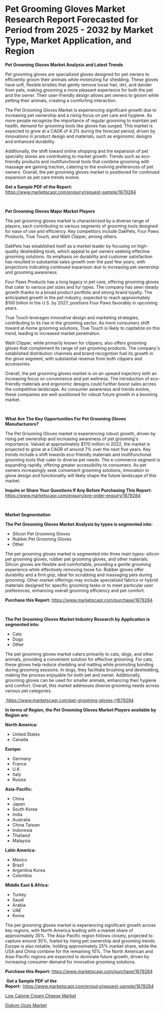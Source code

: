 <p><h1>Pet Grooming Gloves Market Research Report Forecasted for Period from 2025 -  2032 by Market Type, Market Application, and Region</h1></p><p><strong>Pet Grooming Gloves Market Analysis and Latest Trends</strong></p>
<p><p>Pet grooming gloves are specialized gloves designed for pet owners to efficiently groom their animals while minimizing fur shedding. These gloves have soft, flexible bristles that gently remove loose hair, dirt, and dander from pets, making grooming a more pleasant experience for both the pet and the owner. Their user-friendly design allows pet owners to groom while petting their animals, creating a comforting interaction.</p><p>The Pet Grooming Gloves Market is experiencing significant growth due to increasing pet ownership and a rising focus on pet care and hygiene. As more people recognize the importance of regular grooming to maintain pet health, demand for grooming tools like gloves has surged. This market is expected to grow at a CAGR of 4.3% during the forecast period, driven by innovations in product design and materials, such as ergonomic designs and enhanced durability.</p><p>Additionally, the shift toward online shopping and the expansion of pet specialty stores are contributing to market growth. Trends such as eco-friendly products and multifunctional tools that combine grooming with massage are gaining traction, catering to the evolving preferences of pet owners. Overall, the pet grooming gloves market is positioned for continued expansion as pet care trends evolve.</p></p>
<p><strong>Get a Sample PDF of the Report:&nbsp;</strong> <a href="https://www.marketscagr.com/enquiry/request-sample/1679284?utm_campaign=1901&utm_medium=2&utm_source=Github&utm_content=ia&utm_term=24032025&utm_id=pet-grooming-gloves">https://www.marketscagr.com/enquiry/request-sample/1679284</a></p>
<p>&nbsp;</p>
<p><strong>Pet Grooming Gloves Major Market Players</strong></p>
<p><p>The pet grooming gloves market is characterized by a diverse range of players, each contributing to various segments of grooming tools designed for ease of use and efficiency. Key competitors include DakPets, Four Paws Products, True Touch, and Wahl Clipper, among others.</p><p>DakPets has established itself as a market leader by focusing on high-quality deshedding tools, which appeal to pet owners seeking effective grooming solutions. Its emphasis on durability and customer satisfaction has resulted in substantial sales growth over the past few years, with projections indicating continued expansion due to increasing pet ownership and grooming awareness.</p><p>Four Paws Products has a long legacy in pet care, offering grooming gloves that cater to various pet sizes and fur types. The company has seen steady growth thanks to a broad product portfolio and strong brand loyalty. The anticipated growth in the pet industry, expected to reach approximately $100 billion in the U.S. by 2027, positions Four Paws favorably in upcoming years.</p><p>True Touch leverages innovative design and marketing strategies, contributing to its rise in the grooming sector. As more consumers shift toward at-home grooming solutions, True Touch is likely to capitalize on this trend, leading to increased market penetration.</p><p>Wahl Clipper, while primarily known for clippers, also offers grooming gloves that complement its range of pet grooming products. The company's established distribution channels and brand recognition fuel its growth in the glove segment, with substantial revenue from both clippers and accessories.</p><p>Overall, the pet grooming gloves market is on an upward trajectory with an increasing focus on convenience and pet wellness. The introduction of eco-friendly materials and ergonomic designs could further boost sales across the competitive landscape. As consumer awareness and trends evolve, these companies are well-positioned for robust future growth in a booming market.</p></p>
<p>&nbsp;</p>
<p><strong>What Are The Key Opportunities For Pet Grooming Gloves Manufacturers?</strong></p>
<p><p>The Pet Grooming Gloves market is experiencing robust growth, driven by rising pet ownership and increasing awareness of pet grooming's importance. Valued at approximately $170 million in 2022, the market is projected to grow at a CAGR of around 7% over the next five years. Key trends include a shift towards eco-friendly materials and multifunctional grooming tools that cater to diverse pet needs. The e-commerce segment is expanding rapidly, offering greater accessibility to consumers. As pet owners increasingly seek convenient grooming solutions, innovation in glove design and functionality will likely shape the future landscape of this market.</p></p>
<p><strong>Inquire or Share Your Questions If Any Before Purchasing This Report:</strong> <a href="https://www.marketscagr.com/enquiry/pre-order-enquiry/1679284?utm_campaign=1901&utm_medium=2&utm_source=Github&utm_content=ia&utm_term=24032025&utm_id=pet-grooming-gloves">https://www.marketscagr.com/enquiry/pre-order-enquiry/1679284</a></p>
<p>&nbsp;</p>
<p><strong>Market Segmentation</strong></p>
<p><strong>The Pet Grooming Gloves Market Analysis by types is segmented into:</strong></p>
<p><ul><li>Silicon Pet Grooming Gloves</li><li>Rubber Pet Grooming Gloves</li><li>Other</li></ul></p>
<p><p>The pet grooming gloves market is segmented into three main types: silicon pet grooming gloves, rubber pet grooming gloves, and other materials. Silicon gloves are flexible and comfortable, providing a gentle grooming experience while effectively removing loose fur. Rubber gloves offer durability and a firm grip, ideal for scrubbing and massaging pets during grooming. Other market offerings may include specialized fabrics or hybrid materials designed for specific grooming tasks or to meet particular user preferences, enhancing overall grooming efficiency and pet comfort.</p></p>
<p><strong>Purchase this Report:&nbsp;</strong><a href="https://www.marketscagr.com/purchase/1679284?utm_campaign=1901&utm_medium=2&utm_source=Github&utm_content=ia&utm_term=24032025&utm_id=pet-grooming-gloves">https://www.marketscagr.com/purchase/1679284</a></p>
<p>&nbsp;</p>
<p><strong>The Pet Grooming Gloves Market Industry Research by Application is segmented into:</strong></p>
<p><ul><li>Cats</li><li>Dogs</li><li>Other</li></ul></p>
<p><p>The pet grooming gloves market caters primarily to cats, dogs, and other animals, providing a convenient solution for effective grooming. For cats, these gloves help reduce shedding and matting while promoting bonding during grooming sessions. In dogs, they facilitate brushing and deshedding, making the process enjoyable for both pet and owner. Additionally, grooming gloves can be used for smaller animals, enhancing their hygiene and comfort. Overall, this market addresses diverse grooming needs across various pet categories.</p></p>
<p><a href="https://www.marketscagr.com/pet-grooming-gloves-r1679284?utm_campaign=1901&utm_medium=2&utm_source=Github&utm_content=ia&utm_term=24032025&utm_id=pet-grooming-gloves">&nbsp;https://www.marketscagr.com/pet-grooming-gloves-r1679284</a></p>
<p><strong>In terms of Region, the Pet Grooming Gloves Market Players available by Region are:</strong></p>
<p>
    <p> <strong> North America: </strong>
        <ul>
            <li>United States</li>
            <li>Canada</li>
        </ul>
        </p> 
    <p> <strong> Europe: </strong>
        <ul>
            <li>Germany</li>
            <li>France</li>
            <li>U.K.</li>
            <li>Italy</li>
            <li>Russia</li>
        </ul>
        </p> 
    <p> <strong> Asia-Pacific: </strong>
        <ul>
            <li>China</li>
            <li>Japan</li>
            <li>South Korea</li>
            <li>India</li>
            <li>Australia</li>
            <li>China Taiwan</li>
            <li>Indonesia</li>
            <li>Thailand</li>
            <li>Malaysia</li>
        </ul>
        </p> 
    <p> <strong> Latin America: </strong>
        <ul>
            <li>Mexico</li>
            <li>Brazil</li>
            <li>Argentina Korea</li>
            <li>Colombia</li>
        </ul>
        </p> 
    <p> <strong> Middle East & Africa: </strong>
        <ul>
            <li>Turkey</li>
            <li>Saudi</li>
            <li>Arabia</li>
            <li>UAE</li>
            <li>Korea</li>
        </ul>
    </p>
    </p>
<p><p>The pet grooming gloves market is experiencing significant growth across key regions, with North America leading with a market share of approximately 35%. The Asia-Pacific region follows closely, projected to capture around 30%, fueled by rising pet ownership and grooming trends. Europe is also notable, holding approximately 25% market share, while the USA and China combine for the remaining 10%. The North American and Asia-Pacific regions are expected to dominate future growth, driven by increasing consumer demand for innovative grooming solutions.</p></p>
<p><strong>Purchase this Report: </strong><a href="https://www.marketscagr.com/purchase/1679284?utm_campaign=1901&utm_medium=2&utm_source=Github&utm_content=ia&utm_term=24032025&utm_id=pet-grooming-gloves">https://www.marketscagr.com/purchase/1679284</a></p>
<p>&nbsp;<strong>Get a Sample PDF of the Report:&nbsp;&nbsp;</strong><a href="https://www.marketscagr.com/enquiry/request-sample/1679284?utm_campaign=1901&utm_medium=2&utm_source=Github&utm_content=ia&utm_term=24032025&utm_id=pet-grooming-gloves">https://www.marketscagr.com/enquiry/request-sample/1679284</a></p>
<p><strong></strong></p>
<p><p><a href="https://github.com/baraohinze3x/Market-Research-Report-List-1/blob/main/low-calorie-cream-cheese-market.md?utm_campaign=1901&utm_medium=2&utm_source=Github&utm_content=ia&utm_term=24032025&utm_id=pet-grooming-gloves">Low Calorie Cream Cheese Market</a></p><p><a href="https://github.com/AKSHATREPORTPRIME/Market-Research-Report-List-7/blob/main/diatom-ooze-market.md?utm_campaign=1901&utm_medium=2&utm_source=Github&utm_content=ia&utm_term=24032025&utm_id=pet-grooming-gloves">Diatom Ooze Market</a></p></p>